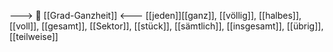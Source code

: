 ---> 🧩 [[Grad-Ganzheit]] <---
[[jeden]][[ganz]], [[völlig]], [[halbes]], [[voll]], [[gesamt]], [[Sektor]], [[stück]], [[sämtlich]], [[insgesamt]], [[übrig]], [[teilweise]]
